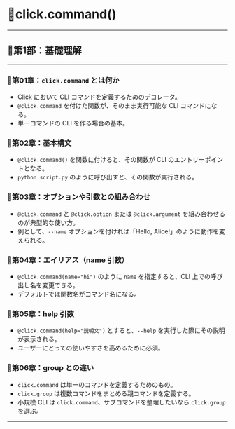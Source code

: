 # 📢click.command()

<hr>

## 📍第1部：基礎理解

<hr>

### 📝第01章：`click.command` とは何か

* Click において CLI コマンドを定義するためのデコレータ。
* `@click.command` を付けた関数が、そのまま実行可能な CLI コマンドになる。
* 単一コマンドの CLI を作る場合の基本。


### 📝第02章：基本構文

* `@click.command()` を関数に付けると、その関数が CLI のエントリーポイントとなる。
* `python script.py` のように呼び出すと、その関数が実行される。


### 📝第03章：オプションや引数との組み合わせ

* `@click.command` と `@click.option` または `@click.argument` を組み合わせるのが典型的な使い方。
* 例として、`--name` オプションを付ければ「Hello, Alice!」のように動作を変えられる。


### 📝第04章：エイリアス（name 引数）

* `@click.command(name="hi")` のように `name` を指定すると、CLI 上での呼び出し名を変更できる。
* デフォルトでは関数名がコマンド名になる。


### 📝第05章：help 引数

* `@click.command(help="説明文")` とすると、`--help` を実行した際にその説明が表示される。
* ユーザーにとっての使いやすさを高めるために必須。


### 📝第06章：group との違い

* `click.command` は単一のコマンドを定義するためのもの。
* `click.group` は複数コマンドをまとめる親コマンドを定義する。
* 小規模 CLI は `click.command`、サブコマンドを整理したいなら `click.group` を選ぶ。

<hr>

